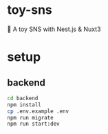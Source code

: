 # toy-sns

🐤 A toy SNS with Nest.js &amp; Nuxt3

# setup

## backend

```bash
cd backend
npm install
cp .env.example .env
npm run migrate
npm run start:dev
```
